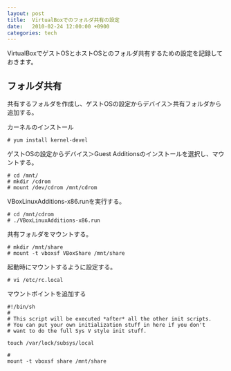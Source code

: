 ```yaml
---
layout: post
title:  VirtualBoxでのフォルダ共有の設定
date:   2010-02-24 12:00:00 +0900
categories: tech
---
```


VirtualBoxでゲストOSとホストOSとのフォルダ共有するための設定を記録しておきます。

フォルダ共有
------------

共有するフォルダを作成し、ゲストOSの設定からデバイス＞共有フォルダから追加する。


カーネルのインストール

	# yum install kernel-devel


ゲストOSの設定からデバイス＞Guest Additionsのインストールを選択し、マウントする。

	# cd /mnt/
	# mkdir /cdrom
	# mount /dev/cdrom /mnt/cdrom

VBoxLinuxAdditions-x86.runを実行する。

	# cd /mnt/cdrom
	# ./VBoxLinuxAdditions-x86.run

共有フォルダをマウントする。

	# mkdir /mnt/share
	# mount -t vboxsf VBoxShare /mnt/share

起動時にマウントするように設定する。

	# vi /etc/rc.local

マウントポイントを追加する

	#!/bin/sh
	#
	# This script will be executed *after* all the other init scripts.
	# You can put your own initialization stuff in here if you don't
	# want to do the full Sys V style init stuff.
	
	touch /var/lock/subsys/local

	# 
	mount -t vboxsf share /mnt/share


